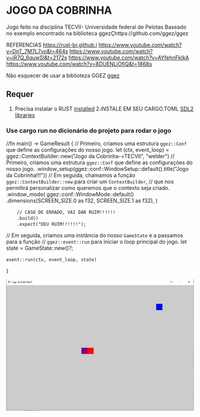 # JOGO DA COBRINHA
 Jogo feito na disciplina TECVII- Universidade federal de Pelotas 
Baseado no exemplo encontrado na biblioteca ggezÇhttps://github.com/ggez/ggez

REFERENCIAS 
https://rust-br.github.i
https://www.youtube.com/watch?v=DnT_7M7L7vo&t=464s
https://www.youtube.com/watch?v=iR7Q_6quwSI&t=2172s
https://www.youtube.com/watch?v=AYfehnFklkA
https://www.youtube.com/watch?v=8DUENLiOfiQ&t=1868s

Não esquecer de usar a biblioteza GGEZ [ggez](https://crates.io/crates/ggez)

## Requer
1. Precisa instalar o RUST [installed](https://www.rust-lang.org/en-US/install.html)
2.iNSTALE EM SEU CARGO.TOML [SDL2 libraries](https://github.com/Rust-SDL2/rust-sdl2#requirements)

### Use cargo run no dicionário do projeto para rodar o jogo


//fn main() -> GameResult {
    // Primeiro, criamos uma estrutura `ggez::Conf` que define as configurações do nosso jogo.
    let (ctx, event_loop) = ggez::ContextBuilder::new("Jogo da Cobrinha-=TECVII", "welder")
        // Primeiro, criamos uma estrutura `ggez::Conf` que define as configurações do nosso jogo.
        .window_setup(ggez::conf::WindowSetup::default().title("Jogo da Cobrinha!!!"))
       // Em seguida, chamamos a função `ggez::ContextBuilder::new` para criar um `ContextBuilder`,
    // que nos permitirá personalizar como queremos que o contexto seja criado.
        .window_mode(
            ggez::conf::WindowMode::default()
                .dimensions(SCREEN_SIZE.0 as f32, SCREEN_SIZE.1 as f32),
        )
        
        // CASO DE ERRADO, VAI DAR RUIM!!!!!!
        .build()
        .expect("DEU RUIM!!!!!!");
   // Em seguida, criamos uma instância do nosso `GameState` e a passamos para a função
    // `ggez::event::run` para iniciar o loop principal do jogo.
    let state = GameState::new()?;
   
    event::run(ctx, event_loop, state)
}



![game_INICIOt](resources/Cobrinha.png)

